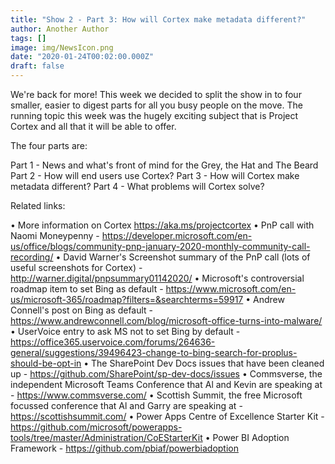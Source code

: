 ```yaml
---
title: "Show 2 - Part 3: How will Cortex make metadata different?"
author: Another Author
tags: []
image: img/NewsIcon.png
date: "2020-01-24T00:02:00.000Z"
draft: false
---
```


We're back for more! This week we decided to split the show in to four smaller, easier to digest parts for all you busy people on the move. The running topic this week was the hugely exciting subject that is Project Cortex and all that it will be able to offer.

The four parts are:

Part 1 - News and what's front of mind for the Grey, the Hat and The Beard
Part 2 - How will end users use Cortex?
Part 3 - How will Cortex make metadata different?
Part 4 - What problems will Cortex solve?

Related links:

• More information on Cortex https://aka.ms/projectcortex
• PnP call with Naomi Moneypenny - https://developer.microsoft.com/en-us/office/blogs/community-pnp-january-2020-monthly-community-call-recording/
• David Warner's Screenshot summary of the PnP call (lots of useful screenshots for Cortex) - http://warner.digital/pnpsummary01142020/
• Microsoft's controversial roadmap item to set Bing as default - https://www.microsoft.com/en-us/microsoft-365/roadmap?filters=&searchterms=59917
• Andrew Connell's post on Bing as default - https://www.andrewconnell.com/blog/microsoft-office-turns-into-malware/
• UserVoice entry to ask MS not to set Bing by default - https://office365.uservoice.com/forums/264636-general/suggestions/39496423-change-to-bing-search-for-proplus-should-be-opt-in
• The SharePoint Dev Docs issues that have been cleaned up - https://github.com/SharePoint/sp-dev-docs/issues
• Commsverse, the independent Microsoft Teams Conference that Al and Kevin are speaking at - https://www.commsverse.com/
• Scottish Summit, the free Microsoft focussed conference that Al and Garry are speaking at - https://scottishsummit.com/
• Power Apps Centre of Excellence Starter Kit - https://github.com/microsoft/powerapps-tools/tree/master/Administration/CoEStarterKit
• Power BI Adoption Framework - https://github.com/pbiaf/powerbiadoption